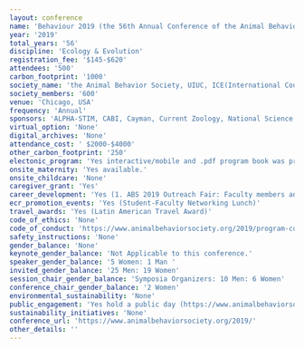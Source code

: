 ```yaml
---
layout: conference 
name: 'Behaviour 2019 (the 56th Annual Conference of the Animal Behavior Society and the 36th International Ethological Conference)'
year: '2019'
total_years: '56'
discipline: 'Ecology & Evolution'
registration_fee: '$145-$620'
attendees: '500'
carbon_footprint: '1000'
society_name: 'the Animal Behavior Society, UIUC, ICE(International Council of Ethologists)'
society_members: '600'
venue: 'Chicago, USA'
frequency: 'Annual'
sponsors: 'ALPHA-STIM, CABI, Cayman, Current Zoology, National Science Foundation, Loopbio, The Royal Society Publishing, Cambridge University Press, Oxford University Press, ZANTIKZ, University of Chicago Press'
virtual_option: 'None'
digital_archives: 'None'
attendance_cost: ' $2000-$4000'
other_carbon_footprint: '250'
electonic_program: 'Yes interactive/mobile and .pdf program book was provided online.'
onsite_maternity: 'Yes available.'
onsite_childcare: 'None'
caregiver_grant: 'Yes'
career_development: 'Yes (1. ABS 2019 Outreach Fair: Faculty members and graduate students representing over a dozen animal behavior research laboratories from across the US, Canada, South America and Australia will offer multiple activities highlighting current research questions, as well as the tools and techniques used in field research.  Using interactive displays, activities, and live animals, learn more about how insects, frogs, fish and mammals help scientists to learn more about how our brains, bodies, and world works. Listen to insects walk, get up close and personal with reptiles, make your own cricket song, blow dart a ‘baboon,’ radio-track a mouse, and hear popular songs through the ‘ears’ of other animals. Activities will be available for children of all ages!   2. Developing A Concept Inventory To Evaluate Student Learning In Undergraduate Animal Behavior Courses. 3. Diversity Workshop  4. NSF Workshop: NSF Directorate for Biological Sciences News and Updates, NSF Beginning Investigators: Tips for Crafting a Competitive Proposal  5. Three-Minute Thesis Competition).'
ecr_promotion_events: 'Yes (Student-Faculty Networking Lunch)'
travel_awards: 'Yes (Latin American Travel Award)'
code_of_ethics: 'None'
code_of_conduct: 'https://www.animalbehaviorsociety.org/2019/program-code.php'
safety_instructions: 'None'
gender_balance: 'None'
keynote_gender_balance: 'Not Applicable to this conference.'
speaker_gender_balance: '5 Women: 1 Man '
invited_gender_balance: '25 Men: 19 Women'
session_chair_gender_balance: 'Symposia Organizers: 10 Men: 6 Women'
conference_chair_gender_balance: '2 Women'
environmental_sustainability: 'None'
public_engagement: 'Yes hold a public day (https://www.animalbehaviorsociety.org/2019/program-public.php)'
sustainability_initiatives: 'None'
conference_url: 'https://www.animalbehaviorsociety.org/2019/'
other_details: ''
---
```

